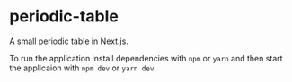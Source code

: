 # periodic-table
A small periodic table in Next.js.

To run the application install dependencies with `npm` or `yarn` and then start the applicaion with `npm dev` or `yarn dev`.
